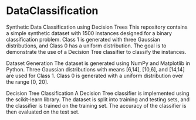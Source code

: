 # DataClassification

Synthetic Data Classification using Decision Trees
This repository contains a simple synthetic dataset with 1500 instances designed for a binary classification problem. Class 1 is generated with three Gaussian distributions, and Class 0 has a uniform distribution. The goal is to demonstrate the use of a Decision Tree classifier to classify the instances.

Dataset Generation
The dataset is generated using NumPy and Matplotlib in Python. Three Gaussian distributions with means [6,14], [10,6], and [14,14] are used for Class 1. Class 0 is generated with a uniform distribution over the range [0, 20].


Decision Tree Classification
A Decision Tree classifier is implemented using the scikit-learn library. The dataset is split into training and testing sets, and the classifier is trained on the training set. The accuracy of the classifier is then evaluated on the test set.

